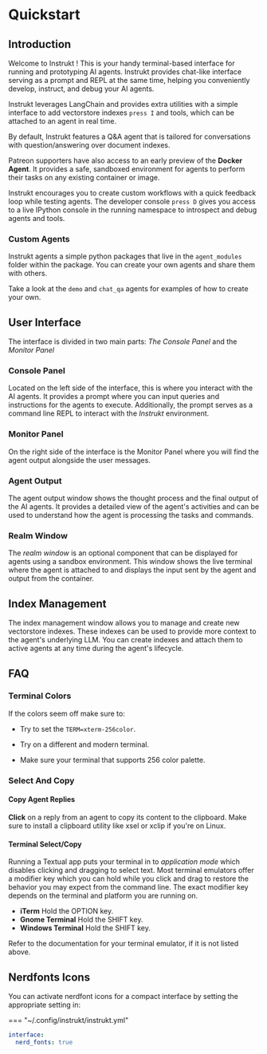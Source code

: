 # Quickstart

## Introduction

Welcome to Instrukt ! This is your handy terminal-based interface for running and prototyping AI agents. Instrukt provides chat-like interface serving as a prompt and REPL at the same time, helping you conveniently develop, instruct, and debug your AI agents. 

Instrukt leverages LangChain and provides extra utilities with a simple interface to add vectorstore indexes `press I` and tools, which can be attached to an agent in real time.

By default, Instrukt features a Q&A agent that is tailored for conversations with question/answering over document indexes.

Patreon supporters have also access to an early preview of the **Docker Agent**. It provides a safe, sandboxed environment for agents to perform their tasks on any existing container or image. 

Instrukt encourages you to create custom workflows with a quick feedback loop while testing agents. The developer console `press D` gives you access to a live IPython console in the running namespace to introspect and debug agents and tools.

### Custom Agents

Instrukt agents a simple python packages that live in the `agent_modules` folder within
the package. You can create your own agents and share them with others. 

Take a look at the `demo` and `chat_qa` agents for examples of how to create your own.

## User Interface

The interface is divided in two main parts: *The Console Panel* and the *Monitor Panel*

### Console Panel

Located on the left side of the interface, this is where you interact with the AI agents. It provides a prompt where you can input queries and instructions for the agents to execute.
Additionally, the prompt serves as a command line REPL to interact with the *Instrukt* environment.

### Monitor Panel
On the right side of the interface is the Monitor Panel where you will find the agent output alongside the user messages.

### Agent Output

The agent output window shows the thought process and the final output of the AI agents. It provides a detailed view of the agent's activities and can be used to understand how the agent is processing the tasks and commands.

### Realm Window

The _realm window_ is an optional component that can be displayed for agents using a sandbox environment. This window shows the live terminal where the agent is attached to and displays the input sent by the agent and output from the container.

## Index Management

The index management window allows you to manage and create new vectorstore indexes. These indexes can be used to provide more context to the agent's underlying LLM. You can create indexes and attach them to active agents at any time during the agent's lifecycle. 

## FAQ

### Terminal Colors

If the colors seem off make sure to:

- Try to set the `TERM=xterm-256color`.

- Try on a different and modern terminal.
- Make sure your terminal that supports 256 color palette.


### Select And Copy

#### Copy Agent Replies

**Click** on a reply from an agent to copy its content to the clipboard.
Make sure to install a clipboard utility like xsel or xclip if you're on Linux.

#### Terminal Select/Copy

Running a Textual app puts your terminal in to *application mode* which disables clicking and dragging to select text.
Most terminal emulators offer a modifier key which you can hold while you click and drag to restore the behavior you
may expect from the command line. The exact modifier key depends on the terminal and platform you are running on.

- **iTerm** Hold the OPTION key.
- **Gnome Terminal** Hold the SHIFT key.
- **Windows Terminal** Hold the SHIFT key.

Refer to the documentation for your terminal emulator, if it is not listed above.

## Nerdfonts Icons

You can activate nerdfont icons for a compact interface by setting the appropriate
setting in:

=== "~/.config/instrukt/instrukt.yml"
```yaml
interface:
  nerd_fonts: true

```

